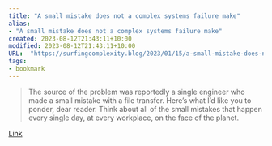 ```yaml
---
title: "A small mistake does not a complex systems failure make"
alias:
- "A small mistake does not a complex systems failure make"
created: 2023-08-12T21:43:11+10:00
modified: 2023-08-12T21:43:11+10:00
URL:  "https://surfingcomplexity.blog/2023/01/15/a-small-mistake-does-not-a-complex-systems-failure-make/"
tags:
- bookmark
---
```


> The source of the problem was reportedly a single engineer who made a small mistake with a file transfer. Here’s what I’d like you to ponder, dear reader. Think about all of the small mistakes that happen every single day, at every workplace, on the face of the planet.

[Link](https://surfingcomplexity.blog/2023/01/15/a-small-mistake-does-not-a-complex-systems-failure-make/)